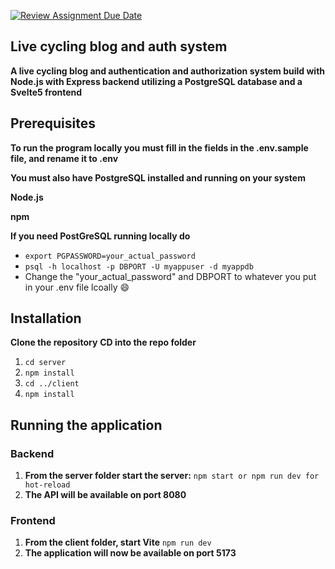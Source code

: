 [![Review Assignment Due Date](https://classroom.github.com/assets/deadline-readme-button-22041afd0340ce965d47ae6ef1cefeee28c7c493a6346c4f15d667ab976d596c.svg)](https://classroom.github.com/a/eWobU840)

## Live cycling blog and auth system

**A live cycling blog and authentication and authorization system build with Node.js with Express backend utilizing a PostgreSQL database and a Svelte5 frontend**

## Prerequisites

**To run the program locally you must fill in the fields in the .env.sample file, and rename it to .env**

**You must also have PostgreSQL installed and running on your system**

**Node.js**

**npm**

**If you need PostGreSQL running locally do**

* ``export PGPASSWORD=your_actual_password ``
* ``psql -h localhost -p DBPORT -U myappuser -d myappdb ``
* Change the "your_actual_password" and DBPORT to whatever you put in your .env file lcoally 😄

## Installation

**Clone the repository**
**CD into the repo folder**

1. ``cd server``
2. ``npm install``
3. ``cd ../client``
4. ``npm install``

## Running the application

### Backend
1. **From the server folder start the server:**
   ``npm start or npm run dev for hot-reload``
2. **The API will be available on port 8080**

### Frontend

1. **From the client folder, start Vite**
   ``npm run dev``
2. **The application will now be available on port 5173**

